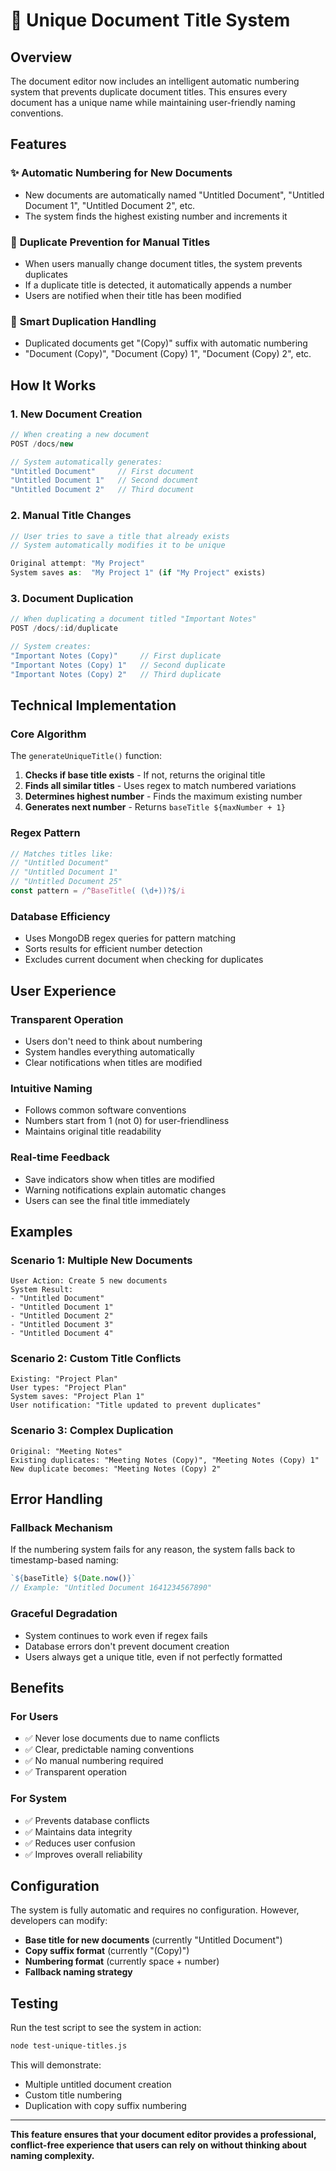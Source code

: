 # 📝 Unique Document Title System

## Overview

The document editor now includes an intelligent automatic numbering system that prevents duplicate document titles. This ensures every document has a unique name while maintaining user-friendly naming conventions.

## Features

### ✨ **Automatic Numbering for New Documents**
- New documents are automatically named "Untitled Document", "Untitled Document 1", "Untitled Document 2", etc.
- The system finds the highest existing number and increments it

### 🔄 **Duplicate Prevention for Manual Titles**
- When users manually change document titles, the system prevents duplicates
- If a duplicate title is detected, it automatically appends a number
- Users are notified when their title has been modified

### 📄 **Smart Duplication Handling**
- Duplicated documents get "(Copy)" suffix with automatic numbering
- "Document (Copy)", "Document (Copy) 1", "Document (Copy) 2", etc.

## How It Works

### 1. **New Document Creation**
```javascript
// When creating a new document
POST /docs/new

// System automatically generates:
"Untitled Document"     // First document
"Untitled Document 1"   // Second document  
"Untitled Document 2"   // Third document
```

### 2. **Manual Title Changes**
```javascript
// User tries to save a title that already exists
// System automatically modifies it to be unique

Original attempt: "My Project"
System saves as:  "My Project 1" (if "My Project" exists)
```

### 3. **Document Duplication**
```javascript
// When duplicating a document titled "Important Notes"
POST /docs/:id/duplicate

// System creates:
"Important Notes (Copy)"     // First duplicate
"Important Notes (Copy) 1"   // Second duplicate
"Important Notes (Copy) 2"   // Third duplicate
```

## Technical Implementation

### **Core Algorithm**
The `generateUniqueTitle()` function:

1. **Checks if base title exists** - If not, returns the original title
2. **Finds all similar titles** - Uses regex to match numbered variations
3. **Determines highest number** - Finds the maximum existing number
4. **Generates next number** - Returns `baseTitle ${maxNumber + 1}`

### **Regex Pattern**
```javascript
// Matches titles like:
// "Untitled Document"
// "Untitled Document 1" 
// "Untitled Document 25"
const pattern = /^BaseTitle( (\d+))?$/i
```

### **Database Efficiency**
- Uses MongoDB regex queries for pattern matching
- Sorts results for efficient number detection
- Excludes current document when checking for duplicates

## User Experience

### **Transparent Operation**
- Users don't need to think about numbering
- System handles everything automatically
- Clear notifications when titles are modified

### **Intuitive Naming**
- Follows common software conventions
- Numbers start from 1 (not 0) for user-friendliness
- Maintains original title readability

### **Real-time Feedback**
- Save indicators show when titles are modified
- Warning notifications explain automatic changes
- Users can see the final title immediately

## Examples

### **Scenario 1: Multiple New Documents**
```
User Action: Create 5 new documents
System Result:
- "Untitled Document"
- "Untitled Document 1"  
- "Untitled Document 2"
- "Untitled Document 3"
- "Untitled Document 4"
```

### **Scenario 2: Custom Title Conflicts**
```
Existing: "Project Plan"
User types: "Project Plan"
System saves: "Project Plan 1"
User notification: "Title updated to prevent duplicates"
```

### **Scenario 3: Complex Duplication**
```
Original: "Meeting Notes"
Existing duplicates: "Meeting Notes (Copy)", "Meeting Notes (Copy) 1"
New duplicate becomes: "Meeting Notes (Copy) 2"
```

## Error Handling

### **Fallback Mechanism**
If the numbering system fails for any reason, the system falls back to timestamp-based naming:
```javascript
`${baseTitle} ${Date.now()}`
// Example: "Untitled Document 1641234567890"
```

### **Graceful Degradation**
- System continues to work even if regex fails
- Database errors don't prevent document creation
- Users always get a unique title, even if not perfectly formatted

## Benefits

### **For Users**
- ✅ Never lose documents due to name conflicts
- ✅ Clear, predictable naming conventions
- ✅ No manual numbering required
- ✅ Transparent operation

### **For System**
- ✅ Prevents database conflicts
- ✅ Maintains data integrity
- ✅ Reduces user confusion
- ✅ Improves overall reliability

## Configuration

The system is fully automatic and requires no configuration. However, developers can modify:

- **Base title for new documents** (currently "Untitled Document")
- **Copy suffix format** (currently "(Copy)")
- **Numbering format** (currently space + number)
- **Fallback naming strategy**

## Testing

Run the test script to see the system in action:
```bash
node test-unique-titles.js
```

This will demonstrate:
- Multiple untitled document creation
- Custom title numbering
- Duplication with copy suffix numbering

---

**This feature ensures that your document editor provides a professional, conflict-free experience that users can rely on without thinking about naming complexity.**